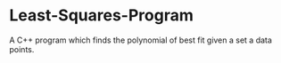 # Least-Squares-Program
A C++ program which finds the polynomial of best fit given a set a data points.
